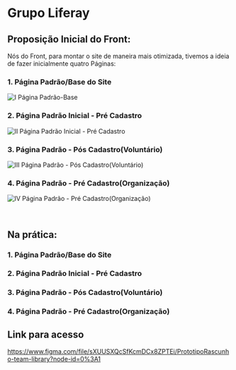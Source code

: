 # Grupo Liferay

## Proposição Inicial do Front:

Nós do Front, para montar o site de maneira mais otimizada, tivemos a ideia de fazer inicialmente quatro Páginas: 
### 1.  Página Padrão/Base do Site
![I Página Padrão-Base](https://user-images.githubusercontent.com/54013675/170502009-f24631f9-48a1-42b2-adaa-0861804a0732.png)

### 2. Página Padrão Inicial - Pré Cadastro
![II Página Padrão Inicial - Pré Cadastro](https://user-images.githubusercontent.com/54013675/170502061-6a49a1b7-0040-48f3-a950-f0892ff25167.png)

### 3. Página Padrão - Pós Cadastro(Voluntário)
![III Página Padrão - Pós Cadastro(Voluntário)](https://user-images.githubusercontent.com/54013675/170502114-682ee577-e29d-416b-b24b-7e8431df5401.png)

### 4. Página Padrão - Pré Cadastro(Organização)
![IV Página Padrão - Pré Cadastro(Organização)](https://user-images.githubusercontent.com/54013675/170502260-ef3c25e0-b2e7-4a88-be0c-5f1d68ca4c02.png)

&nbsp;

## Na prática:
### 1.  Página Padrão/Base do Site

### 2. Página Padrão Inicial - Pré Cadastro

### 3. Página Padrão - Pós Cadastro(Voluntário)

### 4. Página Padrão - Pré Cadastro(Organização)

## Link para acesso
https://www.figma.com/file/sXUUSXQcSfKcmDCx8ZPTEi/PrototipoRascunho-team-library?node-id=0%3A1
